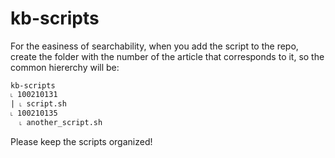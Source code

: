 # kb-scripts

For the easiness of searchability, when you add the script to the repo, create the folder with the number of the article that corresponds to it, 
so the common hiererchy will be:
```
kb-scripts  
˪ 100210131  
| ˪ script.sh  
˪ 100210135  
  ˪ another_script.sh  
```  
Please keep the scripts organized!
